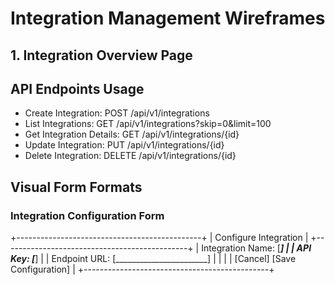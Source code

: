 # Integration Management Wireframes

## 1. Integration Overview Page

## API Endpoints Usage
- Create Integration: POST /api/v1/integrations
- List Integrations: GET /api/v1/integrations?skip=0&limit=100
- Get Integration Details: GET /api/v1/integrations/{id}
- Update Integration: PUT /api/v1/integrations/{id}
- Delete Integration: DELETE /api/v1/integrations/{id}

## Visual Form Formats

### Integration Configuration Form
+----------------------------------------------+
|         Configure Integration                |
+----------------------------------------------+
| Integration Name: [_______________________]   |
| API Key:          [_______________________]   |
| Endpoint URL:     [_______________________]   |
|                                              |
|       [Cancel]         [Save Configuration]    |
+----------------------------------------------+

